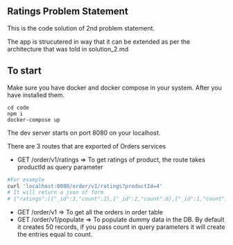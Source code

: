 ## Ratings Problem Statement

This is the code solution of 2nd problem statement.

The app is strucutered in way that it can be extended as per the architecture that was told in solution_2.md

## To start

Make sure you have docker and docker compose in your system.
After you have installed them.

```
cd code
npm i
docker-compose up
```

The dev server starts on port 8080 on your localhost.


There are 3 routes that are exported of Orders services

- GET /order/v1/ratings => To get ratings of product, the route takes productId as query parameter
``` sh
#For example 
curl 'localhost:8080/order/v1/ratings?productId=4'
# It will return a json of form
# {"ratings":[{"_id":3,"count":2},{"_id":2,"count":6},{"_id":1,"count":2}],"averageReview":"2.00"} 
```
- GET /order/v1 => To get all the orders in order table
- GET /order/v1/populate => To populate dummy data in the DB. By default it creates 50 records, if you pass count in query parameters it will create the entries equal to count.